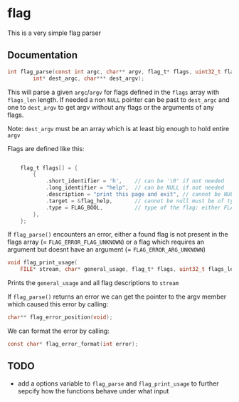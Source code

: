 # flag
This is a very simple flag parser

## Documentation

```c
int flag_parse(const int argc, char** argv, flag_t* flags, uint32_t flags_len,
        int* dest_argc, char*** dest_argv);

```

This will parse a given `argc`/`argv` for flags defined in the `flags` array
with `flags_len` length. If needed a non `NULL` pointer can be past to
`dest_argc` and one to `dest_argv` to get argv without any flags or the arguments of
any flags.

Note: `dest_argv` must be an array which is at least big enough to hold entire
`argv`

Flags are defined like this:

```c

    flag_t flags[] = {
        {
            .short_identifier = 'h',    // can be '\0' if not needed
            .long_identifier = "help",  // can be NULL if not needed
            .description = "print this page and exit", // cannot be NULL
            .target = &flag_help,       // cannot be null must be of type according to .type
            .type = FLAG_BOOL,          // type of the flag: either FLAG_BOOL or FLAG_STR
        },
    };

```

If `flag_parse()`  encounters an error, either a found flag is not present in
the flags array (= `FLAG_ERROR_FLAG_UNKNOWN`) or a flag which requires an
argument but doesnt have an argument (= `FLAG_ERROR_ARG_UNKNOWN`)

```c
void flag_print_usage(
    FILE* stream, char* general_usage, flag_t* flags, uint32_t flags_len);
```

Prints the `general_usage` and all flag descriptions to `stream`

If `flag_parse()` returns an error we can get the pointer to the argv member
which caused this error by calling:

```c
char** flag_error_position(void);
```

We can format the error by calling:

```c
const char* flag_error_format(int error);
```

## TODO
- add a options variable to `flag_parse` and `flag_print_usage` to further
  sepcify how the functions behave under what input
